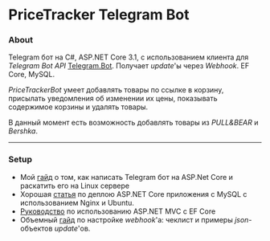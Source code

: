 # PriceTracker Telegram Bot
### About
Telegram бот на C#, ASP.NET Core 3.1, с использованием клиента для *Telegram Bot API* [Telegram.Bot](https://github.com/TelegramBots/Telegram.Bot). Получает *update*'ы через *Webhook*. EF Core, MySQL.

*PriceTrackerBot* умеет добавлять товары по ссылке в корзину, присылать уведомления об изменении их цены, показывать содержимое корзины и удалять товары.

В данный момент есть возможность добавлять товары из *PULL&BEAR* и *Bershka*.

* * *
### Setup
+ Мой [гайд](https://salmonsenya.github.io/RejoinderBot/) о том, как написать Telegram бот на ASP.Net Core и раскатить его на Linux сервере
+ Хорошая [статья](https://www.digitalocean.com/community/tutorials/how-to-deploy-an-asp-net-core-application-with-mysql-server-using-nginx-on-ubuntu-18-04) по деплою ASP.NET Core приложения с MySQL с использованием Nginx и Ubuntu.
+ [Руководство](https://docs.microsoft.com/ru-ru/aspnet/core/data/ef-mvc/migrations?view=aspnetcore-3.1) по использованию ASP.NET MVC с EF Core
+ Объемный [гайд](https://core.telegram.org/bots/webhooks#testing-your-bot-with-updates) по настройке *webhook*'а: чеклист и примеры *json*-объектов *update*'ов.
